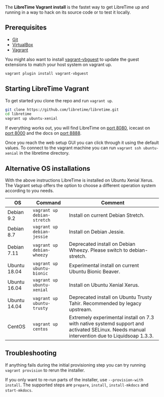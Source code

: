 The **LibreTime Vagrant install** is the fastet way to get LibreTime up and running in a way
to hack on its source code or to test it locally.

## Prerequisites

* [Git](https://git-scm.com/)
* [VirtualBox](https://www.virtualbox.org)
* [Vagrant](https://vagrantup.com)

You might also want to install [vagrant-vbguest](https://github.com/dotless-de/vagrant-vbguest) to update the guest extensions to match your host system on vagrant up.

```bash
vagrant plugin install vagrant-vbguest
```

## Starting LibreTime Vagrant

To get started you clone the repo and run `vagrant up`.

```bash
git clone https://github.com/libretime/libretime.git
cd libretime
vagrant up ubuntu-xenial
```

If everything works out, you will find LibreTime on [port 8080](http://localhost:8080), icecast on [port 8000](http://localhost:8000) and the docs on [port 8888](http://localhost:8888).

Once you reach the web setup GUI you can click through it using the default values. To connect to the vagrant machine you can run `vagrant ssh ubuntu-xenial` in the libretime directory.

## Alternative OS installations

With the above instructions LibreTime is installed on Ubuntu Xenial Xerus. The Vagrant setup offers the option to choose a different operation system according to you needs.

| OS     | Command             | Comment |
| ------ | ------------------- | ------- |
| Debian 9.2   | `vagrant up debian-stretch` | Install on current Debian Stretch. |
| Debian 8.7   | `vagrant up debian-jessie`  | Install on Debian Jessie. |
| Debian 7.11  | `vagrant up debian-wheezy`  | Deprecated install on Debian Wheezy. Please switch to debian-stretch. |
| Ubuntu 18.04 | `vagrant up ubuntu-bionic`  | Experimental install on current Ubuntu Bionic Beaver. |
| Ubuntu 16.04 | `vagrant up ubuntu-xenial`  | Install on Ubuntu Xenial Xerus. |
| Ubuntu 14.04 | `vagrant up ubuntu-trusty`  | Deprecated install on Ubuntu Trusty Tahir. Recommended by legacy upstream. |
| CentOS | `vagrant up centos` | Extremely experimental install on 7.3 with native systemd support and activated SELinux. Needs manual intervention due to Liquidsoap 1.3.3. |

## Troubleshooting

If anything fails during the initial provisioning step you can try running `vagrant provision` to rerun the installer.

If you only want to re-run parts of the installer, use `--provision-with install`. The supported steps are `prepare`, `install`, `install-mkdocs` and `start-mkdocs`.
